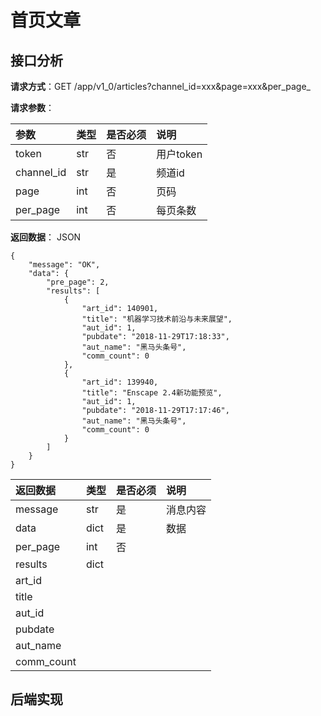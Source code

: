 # 首页文章

## 接口分析

**请求方式**：GET /app/v1_0/articles?channel\_id=xxx&page=xxx&per\_page_

**请求参数**：

| 参数 | 类型 | 是否必须 | 说明 |
| :--- | :--- | :--- | :--- |
| token | str | 否 | 用户token |
| channel\_id | str | 是 | 频道id |
| page | int | 否 | 页码 |
| per\_page | int | 否 | 每页条数 |

**返回数据**： JSON

```
{
    "message": "OK",
    "data": {
        "pre_page": 2,
        "results": [
            {
                "art_id": 140901,
                "title": "机器学习技术前沿与未来展望",
                "aut_id": 1,
                "pubdate": "2018-11-29T17:18:33",
                "aut_name": "黑马头条号",
                "comm_count": 0
            },
            {
                "art_id": 139940,
                "title": "Enscape 2.4新功能预览",
                "aut_id": 1,
                "pubdate": "2018-11-29T17:17:46",
                "aut_name": "黑马头条号",
                "comm_count": 0
            }
        ]
    }
}
```

| 返回数据 | 类型 | 是否必须 | 说明 |
| :--- | :--- | :--- | :--- |
| message | str | 是 | 消息内容 |
| data | dict | 是 | 数据 |
| per\_page | int | 否 |  |
| results | dict |  |  |
| art\_id |  |  |  |
| title |  |  |  |
| aut\_id |  |  |  |
| pubdate |  |  |  |
| aut\_name |  |  |  |
| comm\_count |  |  |  |

## 后端实现



